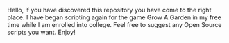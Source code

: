 Hello, if you have discovered this repository you have come to the right place. I have began scripting again for the game Grow A Garden in my free time while I am enrolled into college. Feel free to suggest any Open Source scripts you want. Enjoy!
